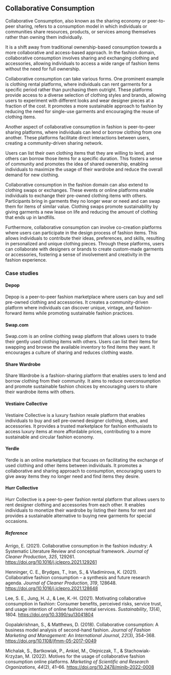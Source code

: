 
## Collaborative Consumption

Collaborative Consumption, also known as the sharing economy or peer-to-peer sharing, refers to a consumption model in which individuals or communities share resources, products, or services among themselves rather than owning them individually.

It is a shift away from traditional ownership-based consumption towards a more collaborative and access-based approach. In the fashion domain, collaborative consumption involves sharing and exchanging clothing and accessories, allowing individuals to access a wide range of fashion items without the need for full ownership.

Collaborative consumption can take various forms. One prominent example is clothing rental platforms, where individuals can rent garments for a specific period rather than purchasing them outright. These platforms provide access to a diverse selection of clothing styles and brands, allowing users to experiment with different looks and wear designer pieces at a fraction of the cost. It promotes a more sustainable approach to fashion by reducing the need for single-use garments and encouraging the reuse of clothing items.

Another aspect of collaborative consumption in fashion is peer-to-peer sharing platforms, where individuals can lend or borrow clothing from one another. These platforms facilitate direct interactions between users, creating a community-driven sharing network.

Users can list their own clothing items that they are willing to lend, and others can borrow those items for a specific duration. This fosters a sense of community and promotes the idea of shared ownership, enabling individuals to maximize the usage of their wardrobe and reduce the overall demand for new clothing.

Collaborative consumption in the fashion domain can also extend to clothing swaps or exchanges. These events or online platforms enable individuals to exchange their pre-owned clothing items with others. Participants bring in garments they no longer wear or need and can swap them for items of similar value. Clothing swaps promote sustainability by giving garments a new lease on life and reducing the amount of clothing that ends up in landfills.

Furthermore, collaborative consumption can involve co-creation platforms where users can participate in the design process of fashion items. This allows individuals to contribute their ideas, preferences, and skills, resulting in personalized and unique clothing pieces. Through these platforms, users can collaborate with designers or brands to create custom-made garments or accessories, fostering a sense of involvement and creativity in the fashion experience.

### Case studies

#### Depop

Depop is a peer-to-peer fashion marketplace where users can buy and sell pre-owned clothing and accessories. It creates a community-driven platform where individuals can discover unique, vintage, and fashion-forward items while promoting sustainable fashion practices.

#### Swap.com

Swap.com is an online clothing swap platform that allows users to trade their gently used clothing items with others. Users can list their items for swapping and browse the available inventory to find items they want. It encourages a culture of sharing and reduces clothing waste.

#### Share Wardrobe

Share Wardrobe is a fashion-sharing platform that enables users to lend and borrow clothing from their community. It aims to reduce overconsumption and promote sustainable fashion choices by encouraging users to share their wardrobe items with others.

#### Vestiaire Collective

Vestiaire Collective is a luxury fashion resale platform that enables individuals to buy and sell pre-owned designer clothing, shoes, and accessories. It provides a trusted marketplace for fashion enthusiasts to access luxury items at more affordable prices, contributing to a more sustainable and circular fashion economy.

#### Yerdle

Yerdle is an online marketplace that focuses on facilitating the exchange of used clothing and other items between individuals. It promotes a collaborative and sharing approach to consumption, encouraging users to give away items they no longer need and find items they desire.

#### Hurr Collective

Hurr Collective is a peer-to-peer fashion rental platform that allows users to rent designer clothing and accessories from each other. It enables individuals to monetize their wardrobe by listing their items for rent and provides a sustainable alternative to buying new garments for special occasions.


##### Reference
Arrigo, E. (2021). Collaborative consumption in the fashion industry: A Systematic Literature Review and conceptual framework. _Journal of Cleaner Production_, _325_, 129261. https://doi.org/10.1016/j.jclepro.2021.129261

Henninger, C. E., Brydges, T., Iran, S., & Vladimirova, K. (2021). Collaborative fashion consumption – a synthesis and future research agenda. _Journal of Cleaner Production_, _319_, 128648. https://doi.org/10.1016/j.jclepro.2021.128648

Lee, S. E., Jung, H. J., & Lee, K.-H. (2021). Motivating collaborative consumption in fashion: Consumer benefits, perceived risks, service trust, and usage intention of online fashion rental services. _Sustainability_, _13_(4), 1804. https://doi.org/10.3390/su13041804

Gopalakrishnan, S., & Matthews, D. (2018). Collaborative consumption: A business model analysis of second-hand fashion. _Journal of Fashion Marketing and Management: An International Journal_, _22_(3), 354–368. https://doi.org/10.1108/jfmm-05-2017-0049

Michalak, S., Bartkowiak, P., Ankiel, M., Olejniczak, T., & Stachowiak-Krzyżan, M. (2022). Motives for the usage of collaborative fashion consumption online platforms. _Marketing of Scientific and Research Organizations_, _44_(2), 41–66. https://doi.org/10.2478/minib-2022-0008
